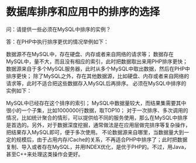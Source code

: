 # 数据库排序和应用中的排序的选择
问：请提供一些必须在MySQL中排序的实例？

答：在PHP中执行排序更优的情况举例如下：

数据源不在MySQL中，存在硬盘、内存或者来自网络的请求等；
数据存在MySQL中，量不大，而且没有相应的索引，此时把数据取出来用PHP排序更快；
数据源来自于多个MySQL服务器，此时从多个MySQL中取出数据，然后在PHP中排序更快；
除了MySQL之外，存在其他数据源，比如硬盘、内存或者来自网络的请求等，此时不适合把这些数据存入MySQL后再排序。
必须在MySQL中排序的实例如下：

MySQL中已经存在这个排序的索引；
MySQL中数据量较大，而结果集需要其中很小的一个子集，比如1000000行数据，取TOP10；
对于一次排序、多次调用的情况，比如统计聚合的情形，可以提供给不同的服务使用，那么在MySQL中排序是首选的。另外，对于数据深度挖掘，通常做法是在应用层做完排序等复杂操作，把结果存入MySQL即可，便于多次使用。
不论数据源来自哪里，当数据量大到一定的规模后，由于占用内存/Cache的关系，不再适合PHP中排序了；此时把数据复制、导入或者存在MySQL，并用INDEX优化，是优于PHP的。不过，用Java，甚至C++来处理这类操作会更好。


